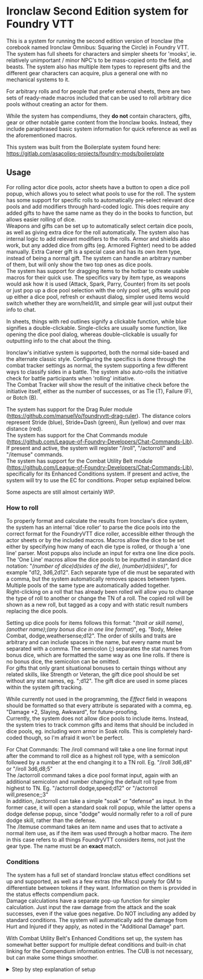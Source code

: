 # Ironclaw Second Edition system for Foundry VTT

This is a system for running the second edition version of Ironclaw (the corebook named Ironclaw Omnibus: Squaring the Circle) in Foundry VTT.  
The system has full sheets for characters and simpler sheets for 'mooks', ie. relatively unimportant / minor NPC's to be mass-copied onto the field, and beasts. The system also has multiple item types to represent gifts and the different gear characters can acquire, plus a general one with no mechanical systems to it.  

For arbitrary rolls and for people that prefer external sheets, there are two sets of ready-made macros included that can be used to roll arbitrary dice pools without creating an actor for them.  

While the system has compendiums, they **do not** contain characters, gifts, gear or other notable game content from the Ironclaw books. Instead, they include paraphrased basic system information for quick reference as well as the aforementioned macros.

This system was built from the Boilerplate system found here: https://gitlab.com/asacolips-projects/foundry-mods/boilerplate

## Usage

For rolling actor dice pools, actor sheets have a button to open a dice poll popup, which allows you to select what pools to use for the roll. The system has some support for specific rolls to automatically pre-select relevant dice pools and add modifiers through hard-coded logic. This does require any added gifts to have the same name as they do in the books to function, but allows easier rolling of dice.  
Weapons and gifts can be set up to automatically select certain dice pools, as well as giving extra dice for the roll automatically. The system also has internal logic to add relevant modifiers to the rolls. Armor and shields also work, but any added dice from gifts (eg. Armored Fighter) need to be added manually. Extra Career gift is a special case and has its own item type, instead of being a normal gift. The system can handle an arbitrary number of them, but will only show the two top ones as dice pools.  
The system has support for dragging items to the hotbar to create usable macros for their quick use. The specifics vary by item type, as weapons would ask how it is used (Attack, Spark, Parry, Counter) from its set pools or just pop up a dice pool selection with the only pool set, gifts would pop up either a dice pool, refresh or exhaust dialog, simpler used items would switch whether they are worn/held/lit, and simple gear will just output their info to chat.  

In sheets, things with red outlines signify a clickable function, while blue signifies a double-clickable. Single-clicks are usually some function, like opening the dice pool dialog, whereas double-clickable is usually for outputting info to the chat about the thing.  

Ironclaw's initiative system is supported, both the normal side-based and the alternate classic style. Configuring the specifics is done through the combat tracker settings as normal, the system supporting a few different ways to classify sides in a battle. The system also auto-rolls the initiative check for battle participants when 'rolling' initiative.  
The Combat Tracker will show the result of the initiative check before the initiative itself, either as the number of successes, or as Tie (T), Failure (F), or Botch (B).  

The system has support for the Drag Ruler module (https://github.com/manuelVo/foundryvtt-drag-ruler). The distance colors represent Stride (blue), Stride+Dash (green), Run (yellow) and over max distance (red).  
The system has support for the Chat Commands module (https://github.com/League-of-Foundry-Developers/Chat-Commands-Lib). If present and active, the system will register "/iroll", "/actorroll" and "/itemuse" commands.  
The system has support for the Combat Utility Belt module (https://github.com/League-of-Foundry-Developers/Chat-Commands-Lib), specifically for its Enhanced Conditions system. If present and active, the system will try to use the EC for conditions. Proper setup explained below.  

Some aspects are still almost certainly WIP.  

### How to roll

To properly format and calculate the results from Ironclaw's dice system, the system has an internal 'dice roller' to parse the dice pools into the correct format for the FoundryVTT dice roller, accessible either through the actor sheets or by the included macros. Macros allow the dice to be set either by specifying how many of each die type is rolled, or though a 'one line' parser. Most popups also include an input for extra one line dice pools.  
The 'One Line' macros allow the dice pools to be inputted in standard dice notation: "*(number of dice)*d*(sides of the die)*, *(number)*d*(sides)*", for example "d12, 3d6,2d12". Each separate type of die must be separated with a comma, but the system automatically removes spaces between types. Multiple pools of the same type are automatically added together.  
Right-clicking on a roll that has already been rolled will allow you to change the type of roll to another or change the TN of a roll. The copied roll will be shown as a new roll, but tagged as a copy and with static result numbers replacing the dice pools.  

Setting up dice pools for items follows this format: "*(trait or skill name)*, *(another name)*;*(any bonus dice in one line format)*", eg. "Body, Melee Combat, dodge,weathersense;d12". The order of skills and traits are arbitrary and can include spaces in the name, but every name must be separated with a comma. The semicolon (;) separates the stat names from bonus dice, which are formatted the same way as one line rolls. If there is no bonus dice, the semicolon can be omitted.  
For gifts that only grant situational bonuses to certain things without any related skills, like Strength or Veteran, the gift dice pool should be set without any stat names, eg. ";d12". The gift dice are used in some places within the system gift tracking.  

While currently not used in the programming, the *Effect* field in weapons should be formatted so that every attribute is separated with a comma, eg. "Damage +2, Slaying, Awkward", for future-proofing.  
Currently, the system does not allow dice pools to include items. Instead, the system tries to track common gifts and items that should be included in dice pools, eg. including worn armor in Soak rolls. This is completely hard-coded though, so I'm afraid it won't be perfect.  

For Chat Commands: The /iroll command will take a one line format input after the command to roll dice as a highest roll type, with a semicolon followed by a number at the end changing it to a TN roll. Eg. "/iroll 3d6,d8" or "/iroll 3d6,d8;5"  
The /actorroll command takes a dice pool format input, again with an additional semicolon and number changing the default roll type from highest to TN. Eg. "/actorroll dodge,speed;d12" or "/actorroll will,presence;;3"  
In addition, /actorroll can take a simple "soak" or "defense" as input. In the former case, it will open a standard soak roll popup, while the latter opens a dodge defense popup, since "dodge" would normally refer to a roll of pure dodge skill, rather than the defense.  
The /itemuse command takes an item name and uses that to activate a normal item use, as if the item was used through a hotbar macro. The *item* in this case refers to all things FoundryVTT considers items, not just the gear type. The name must be an **exact** match.  

### Conditions

The system has a full set of standard Ironclaw status effect conditions set up and supported, as well as a few extras (the Miscs) purely for GM to differentiate between tokens if they want. Information on them is provided in the status effects compendium pack.  
Damage calculations have a separate pop-up function for simpler calculation. Just input the raw damage from the attack and the soak successes, even if the value goes negative. Do NOT including any added by standard conditions. The system will automatically add the damage from Hurt and Injured if they apply, as noted in the "Additional Damage" part.  

With Combat Utility Belt's Enhanced Conditions set up, the system has somewhat better support for multiple defeat conditions and built-in chat linking for the Compendium information entries. The CUB is not necessary, but can make some things smoother.  
<details>
<summary>Step by step explanation of setup</summary>

Step by step explanation to setting Combat Utility Belt's Enhanced Conditions up: There's a button in the right side menu under Game Settings (right-most tab) for "CUBPuter". It opens an 80's command line looking window. Click the  ":gear: Settings" and disable the "Use oldschool CRT styling" to get rid of that. Then click "Select gadget", choose Enhanced Conditions, enable it, and also enable "Remove Default Status Effects".  
Then next, under CUPButer should be "Condition Lab". Open it, and select "Import" from top right. It should open a file picker, navigate inside FoundryVTT's data folder to get the condition map from Ironclaw2E's *systems/ironclaw2e/condition-maps* directory. (Default in Windows: %localappdata%/FoundryVTT/Data/systems/ironclaw2e/condition-maps )
</summary>

## License

Ironclaw © SanguineGames.com  
This is a fan project, we are not associated with Sanguine Productions.

This system and its contents are licensed under the MIT License located in the root directory, as "LICENSE.txt". Some content is excluded from the MIT License and is governed by their own licenses; these will be noted with an "EXCLUDED.txt" file located in the same directory.
